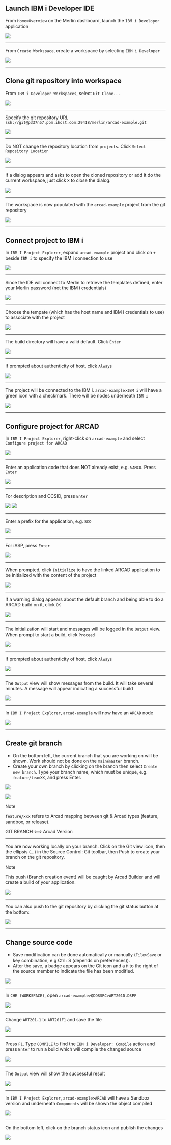 
## Launch IBM i Developer IDE

<!-- panels:start -->

<!-- div:left-panel -->

From `Home>Overview` on the Merlin dashboard, launch the `IBM i Developer` application

<!-- div:right-panel -->

![](03/idesetup_a.png)

<!-- panels:end -->

---

<!-- panels:start -->

<!-- div:left-panel -->

From `Create Workspace`, create a workspace by selecting `IBM i Developer` 

<!-- div:right-panel -->

![](03/idesetup_b.png)

<!-- panels:end -->

---

## Clone git repository into workspace

<!-- panels:start -->

<!-- div:left-panel -->

From `IBM i Developer Workspaces`, select `Git Clone...`

<!-- div:right-panel -->

![](03/idesetup_c.png)

<!-- panels:end -->

---



<!-- panels:start -->

<!-- div:left-panel -->

Specify the git repository URL `ssh://git@p337n57.pbm.ihost.com:29418/merlin/arcad-example.git`

<!-- div:right-panel -->

![](03/idesetup_d.png)

<!-- panels:end -->

---



<!-- panels:start -->

<!-- div:left-panel -->

Do NOT change the repository location from `projects`.  Click `Select Repository Location`

<!-- div:right-panel -->

![](03/idesetup_e.png)

<!-- panels:end -->

---



<!-- panels:start -->

<!-- div:left-panel -->

If a dialog appears and asks to open the cloned repository or add it do the current workspace, just click `X` to close the dialog.

<!-- div:right-panel -->

![](03/idesetup_f.png)

<!-- panels:end -->

---



<!-- panels:start -->

<!-- div:left-panel -->

The workspace is now populated with the `arcad-example` project from the git repository

<!-- div:right-panel -->

![](03/idesetup_g.png)

<!-- panels:end -->

---

## Connect project to IBM i

<!-- panels:start -->

<!-- div:left-panel -->

In `IBM I Project Explorer`, expand `arcad-example` project and click on `+` beside `IBM i` to specify the IBM i connection to use

<!-- div:right-panel -->

![](03/idesetup_h.png)

<!-- panels:end -->

---



<!-- panels:start -->

<!-- div:left-panel -->

Since the IDE will connect to Merlin to retrieve the templates defined, enter your Merlin password (not the IBM i credentials)

<!-- div:right-panel -->

![](03/idesetup_i.png)

<!-- panels:end -->

---



<!-- panels:start -->

<!-- div:left-panel -->

Choose the tempate (which has the host name and IBM i credentials to use) to associate with the project

<!-- div:right-panel -->

![](03/idesetup_j.png)

<!-- panels:end -->

---



<!-- panels:start -->

<!-- div:left-panel -->

The build directory will have a valid default.  Click `Enter`

<!-- div:right-panel -->

![](03/idesetup_k.png)

<!-- panels:end -->

---



<!-- panels:start -->

<!-- div:left-panel -->

If prompted about authenticity of host, click `Always`

<!-- div:right-panel -->

![](03/idesetup_l.png)

<!-- panels:end -->

---



<!-- panels:start -->

<!-- div:left-panel -->

The project will be connected to the IBM i.  `arcad-example>IBM i` will have a green icon with a checkmark.  There will be nodes underneath `IBM i`

<!-- div:right-panel -->

![](03/idesetup_m.png)

<!-- panels:end -->

---

## Configure project for ARCAD

<!-- panels:start -->

<!-- div:left-panel -->

In `IBM I Project Explorer`, right-click on `arcad-example` and select `Configure project for ARCAD`

<!-- div:right-panel -->

![](03/idesetup_n.png)

<!-- panels:end -->

---



<!-- panels:start -->

<!-- div:left-panel -->

Enter an application code that does NOT already exist, e.g. `SAMCO`.  Press `Enter`

<!-- div:right-panel -->

![](03/idesetup_o.png)

<!-- panels:end -->

---



<!-- panels:start -->

<!-- div:left-panel -->

For description and CCSID, press `Enter`

<!-- div:right-panel -->

![](03/idesetup_p.png)
![](03/idesetup_q.png)

<!-- panels:end -->

---



<!-- panels:start -->

<!-- div:left-panel -->

Enter a prefix for the application, e.g. `SCO`

<!-- div:right-panel -->

![](03/idesetup_r.png)

<!-- panels:end -->

---



<!-- panels:start -->

<!-- div:left-panel -->

For iASP, press `Enter`

<!-- div:right-panel -->

![](03/idesetup_s.png)

<!-- panels:end -->

---



<!-- panels:start -->

<!-- div:left-panel -->

When prompted, click `Initialize` to have the linked ARCAD application to be initialized with the content of the project

<!-- div:right-panel -->

![](03/idesetup_t.png)

<!-- panels:end -->

---



<!-- panels:start -->

<!-- div:left-panel -->

If a warning dialog appears about the default branch and being able to do a ARCAD build on it, click `OK`

<!-- div:right-panel -->

![](03/idesetup_u.png)

<!-- panels:end -->

---



<!-- panels:start -->

<!-- div:left-panel -->

The initialization will start and messages will be logged in the `Output` view.  When prompt to start a build, click `Proceed`

<!-- div:right-panel -->

![](03/idesetup_v.png)

<!-- panels:end -->

---



<!-- panels:start -->

<!-- div:left-panel -->

If prompted about authenticity of host, click `Always`

<!-- div:right-panel -->

![](03/idesetup_w.png)

<!-- panels:end -->

---



<!-- panels:start -->

<!-- div:left-panel -->

The `Output` view will show messages from the build.  It will take several minutes.  A message will appear indicating a successful build

<!-- div:right-panel -->

![](03/idesetup_x.png)

<!-- panels:end -->

---



<!-- panels:start -->

<!-- div:left-panel -->

In `IBM I Project Explorer`, `arcad-example` will now have an `ARCAD` node

<!-- div:right-panel -->

![](03/idesetup_y.png)

<!-- panels:end -->

---


## Create git branch

<!-- panels:start -->

<!-- div:left-panel -->

* On the bottom left, the current branch that you are working on will be shown. Work should not be done on the `main`/`master` branch. 
* Create your own branch by clicking on the branch then select `Create new branch`.  Type your branch name, which must be unique, e.g. `feature/teamXX`, and press Enter. 

<!-- div:right-panel -->

![](03/branch_a.png)

![](03/branch_b.png)

<!-- panels:end -->

> [!NOTE]
> `feature/xxx` refers to Arcad  mapping between git & Arcad types (feature, sandbox, or release).
>
> GIT BRANCH <==> Arcad Version

---

<!-- panels:start -->

<!-- div:left-panel -->

You are now working locally on your branch. Click on the Git view icon, then the ellipsis (…) in the Source Control: Git toolbar, then Push to create your branch on the git repository.

> [!NOTE]
> This push (Branch creation event) will be caught by Arcad Builder and will create a build of your application. 

<!-- div:right-panel -->

![](03/branch_c.png)

<!-- panels:end -->

---

<!-- panels:start -->

<!-- div:left-panel -->

You can also push to the git repository by clicking the git status button at the bottom:

<!-- div:right-panel -->

![](03/branch_e.png)

<!-- panels:end -->

---

<!-- panels:start -->

<!-- div:left-panel -->

## Change source code

- Save modification can be done automatically or manually (`File>Save` or key combination, e.g Ctrl+S (depends on preferences)).
- After the save, a badge appears on the Git icon and a `M` to the right of the source member to indicate the file has been modified.

<!-- div:right-panel -->

![](04/git.png)

<!-- panels:end -->

---



<!-- panels:start -->

<!-- div:left-panel -->

In `CHE (WORKSPACE)`, open `arcad-example>QDDSSRC>ART201D.DSPF`

<!-- div:right-panel -->

![](03/ideedit_a.png)

<!-- panels:end -->
---



<!-- panels:start -->

<!-- div:left-panel -->

Change `ART201-1` to `ART201F1` and save the file

<!-- div:right-panel -->

![](03/ideedit_b.png)

<!-- panels:end -->
---



<!-- panels:start -->

<!-- div:left-panel -->

Press `F1`.  Type `COMPILE` to find the `IBM i Developer: Compile` action and press `Enter` to run a build which will compile the changed source

<!-- div:right-panel -->

![](03/ideedit_c.png)

<!-- panels:end -->
---



<!-- panels:start -->

<!-- div:left-panel -->

The `Output` view will show the successful result

<!-- div:right-panel -->

![](03/ideedit_d.png)

<!-- panels:end -->
---



<!-- panels:start -->

<!-- div:left-panel -->

In `IBM I Project Explorer`, `arcad-example>ARCAD` will have a Sandbox version and underneath `Components` will be shown the object compiled

<!-- div:right-panel -->

![](03/ideedit_e.png)

<!-- panels:end -->
---



<!-- panels:start -->

<!-- div:left-panel -->

On the bottom left, click on the branch status icon and publish the changes

<!-- div:right-panel -->

![](03/ideedit_f.png)

<!-- panels:end -->